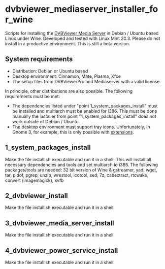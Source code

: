 dvbviewer_mediaserver_installer_for_wine
========================================
Scripts for installing the [DVBViewer Media Server](https://dvbviewer.com/) in Debian / Ubuntu based Linux under Wine.
Developed and tested with Linux Mint 20.3.
Please do not install in a productive environment. This is still a beta version.

System requirements
-------------------
- Distribution: Debian or Ubuntu based
- Desktop environment: Cinnamon, Mate, Plasma, Xfce
- The setup files from DVBViewerPro and Mediaserver with a valid license

In principle, other distributions are also possible. The following requirements must be met:
- The dependencies listed under "point 1_system_packages_install" must be installed and multiarch must be enabled for i386. This must be done manually the installer from point "1_system_packages_install" does not work outside of Debian / Ubuntu.
- The desktop environment must support tray icons. Unfortunately, in Gnome 3, for example, this is only possible with [extensions](https://github.com/phocean/TopIcons-plus).


1_system_packages_install
-------------------------
Make the file install.sh executable and run it in a shell. This will install all necessary dependencies and tools and set multiarch to i386.
The following packages/tools are needed:
32 bit version of Wine & gstreamer, yad, wget, tar, pidof, pgrep, unzip, wrestool, icotool, sed, 7z, cabextract, rtcwake, convert (imagemagick), xvfb

2_dvbviewer_install
-------------------
Make the file install.sh executable and run it in a shell.

3_dvbviewer_media_server_install
--------------------------------
Make the file install.sh executable and run it in a shell.

4_dvbviewer_power_service_install
---------------------------------
Make the file install.sh executable and run it in a shell.

